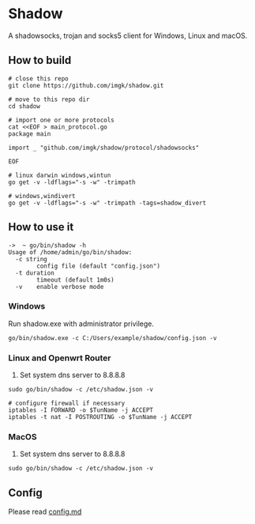 # Shadow

A shadowsocks, trojan and socks5 client for Windows, Linux and macOS.

## How to build

```
# close this repo
git clone https://github.com/imgk/shadow.git

# move to this repo dir
cd shadow

# import one or more protocols
cat <<EOF > main_protocol.go
package main

import _ "github.com/imgk/shadow/protocol/shadowsocks"

EOF

# linux darwin windows,wintun
go get -v -ldflags="-s -w" -trimpath

# windows,windivert
go get -v -ldflags="-s -w" -trimpath -tags=shadow_divert
```

## How to use it

```
->  ~ go/bin/shadow -h                  
Usage of /home/admin/go/bin/shadow:
  -c string
        config file (default "config.json")
  -t duration
        timeout (default 1m0s)
  -v    enable verbose mode
```

### Windows

Run shadow.exe with administrator privilege.
```
go/bin/shadow.exe -c C:/Users/example/shadow/config.json -v
```

### Linux and Openwrt Router

1. Set system dns server to 8.8.8.8

```
sudo go/bin/shadow -c /etc/shadow.json -v
```

```
# configure firewall if necessary
iptables -I FORWARD -o $TunName -j ACCEPT
iptables -t nat -I POSTROUTING -o $TunName -j ACCEPT
```

### MacOS

1. Set system dns server to 8.8.8.8

```
sudo go/bin/shadow -c /etc/shadow.json -v
```

## Config

Please read [config.md](https://github.com/imgk/shadow/blob/master/config.md)
